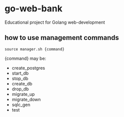 # go-web-bank
Educational project for Golang web-development

## how to use management commands
`source manager.sh {command}`

{command} may be:
- create_postgres
- start_db
- stop_db
- create_db
- drop_db
- migrate_up
- migrate_down
- sqlc_gen
- test
